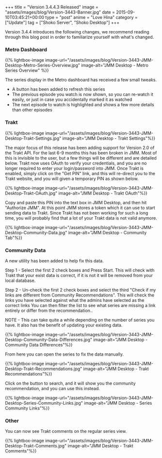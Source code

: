 +++
title = "Version 3.4.4.3 Released"
image = "assets/images/blog/Version-3443-Banner.jpg"
date = 2015-09-10T03:45:21+00:00
type = "post"
anime = "Love Hina"
category = ["Update"]
tag = ["Shoko Server", "Shoko Desktop"]
+++

Version 3.4.4 introduces the following changes, we recommend reading through this blog post in order to familiarize yourself with what's changed.

### Metro Dashboard

{{% lightbox-image image-url="/assets/images/blog/Version-3443-JMM-Desktop-Metro-Series-Overview.jpg" image-alt="JMM Desktop - Metro Series Overview" %}}

The series display in the Metro dashboard has received a few small tweaks.

*   A button has been added to refresh this series
*   The previous episode you watch is now shown, so you can re-watch it easily, or just in case you accidentally marked it as watched
*   The next episode to watch is highlighted and shows a few more details than other episodes

### Trakt

{{% lightbox-image image-url="/assets/images/blog/Version-3443-JMM-Desktop-Trakt-Settings.jpg" image-alt="JMM Desktop - Trakt Settings"%}}

The major focus of this release has been adding support for Version 2.0 of the Trakt API. For the last 6-9 months this has been broken in JMM. Most of this is invisible to the user, but a few things will be different and are detailed below. Trakt now uses OAuth to verify your credentials, and you are no longer required to enter your login/password into JMM. Once Trakt is enabled, simply click on the "Get PIN" link, and this will re-direct you to the Trakt website, and you will given a temporary PIN as shown below.

{{% lightbox-image image-url="/assets/images/blog/Version-3443-JMM-Desktop-Trakt-OAuth.jpg" image-alt="JMM Desktop - Trakt OAuth"%}}

Copy and paste this PIN into the text box in JMM Desktop, and then hit "Authorize JMM". At this point JMM stores a token which it can use to start sending data to Trakt. Since Trakt has not been working for such a long time, you will probably find that a lot of your Trakt data is not valid anymore.

{{% lightbox-image image-url="/assets/images/blog/Version-3443-JMM-Desktop-Community-Data.jpg" image-alt="JMM Desktop - Community Tab"%}}

### Community Data

A new utility has been added to help fix this data.

Step 1 - Select the first 2 check boxes and Press Start. This will check with Trakt that your exist data is correct, if it is not it will be removed from your local database.

Step 2 - Un-check the first 2 check boxes and select the third "Check if my links are different from Community Recommendations". This will check the links you have selected against what the admins have selected as the correct links You can then filter the list to see what series are missing a link entirely or differ from the recommendation..

NOTE - This can take quite a while depending on the number of series you have. It also has the benefit of updating your existing data.

{{% lightbox-image image-url="/assets/images/blog/Version-3443-JMM-Desktop-Community-Data-Differences.jpg" image-alt="JMM Desktop - Community Data Differences"%}}

From here you can open the series to fix the data manually.

{{% lightbox-image image-url="/assets/images/blog/Version-3443-JMM-Desktop-Trakt-Recommendations.jpg" image-alt="JMM Desktop - Trakt Recommendations"%}}

Click on the button to search, and it will show you the community recommendation, and you can use this instead.

{{% lightbox-image image-url="/assets/images/blog/Version-3443-JMM-Desktop-Series-Community-Links.jpg" image-alt="JMM Desktop - Series Community Links"%}}

### Other

You can now see Trakt comments on the regular series view.

{{% lightbox-image image-url="/assets/images/blog/Version-3443-JMM-Desktop-Trakt-Comments.jpg" image-alt="JMM Desktop - Trakt Comments"%}}